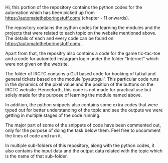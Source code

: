 Hi, this portion of the repository contains the python codes for the automation which has been picked up from https://automatetheboringstuff.com/ (chapter - 11 onwards).

The repository contains the python codes for learning the modules and the projects that were related to each topic on the website mentioned above. The details of each and every code can be found on https://automatetheboringstuff.com/ .

Apart from that, the repositry also contains a code for the game tic-tac-toe and a code for automted instagram login under the folder "Internet" which were not given on the website.

The folder of IRCTC contains a GUI based code for booking of tatkal and general tickets based on the module 'pyautogui'. This particular code runs in the dynamics of the pixel value and the position of the buttons on the IRCTC website. Henceforth, this code is not made for practical use but solely made for the purpose of learning the module named above.

In addition, the python snippets also contains some extra codes that were typed out for better understanding of the topic and see the outputs we were getting in multiple stages of the code running.

The major part of some of the snippets of code have been commented out, only for the purpose of doing the task below them. Feel free to uncomment the lines of code and run it. 

In multiple sub-folders of this repository, along with the python codes, it also contains the input data and the output data related with the topic which is the name of that sub-folder.

